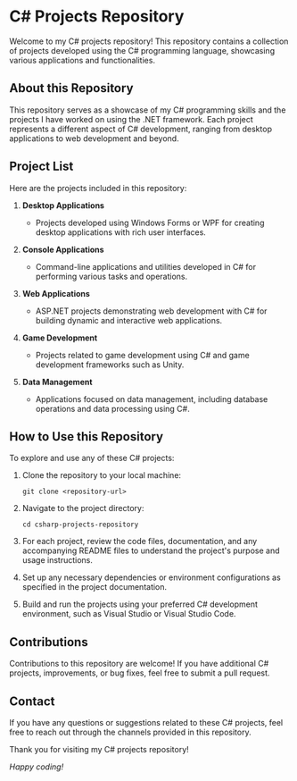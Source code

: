 # C# Projects Repository

Welcome to my C# projects repository! This repository contains a collection of projects developed using the C# programming language, showcasing various applications and functionalities.

## About this Repository

This repository serves as a showcase of my C# programming skills and the projects I have worked on using the .NET framework. Each project represents a different aspect of C# development, ranging from desktop applications to web development and beyond.

## Project List

Here are the projects included in this repository:

1. **Desktop Applications**
   - Projects developed using Windows Forms or WPF for creating desktop applications with rich user interfaces.

2. **Console Applications**
   - Command-line applications and utilities developed in C# for performing various tasks and operations.

3. **Web Applications**
   - ASP.NET projects demonstrating web development with C# for building dynamic and interactive web applications.

4. **Game Development**
   - Projects related to game development using C# and game development frameworks such as Unity.

5. **Data Management**
   - Applications focused on data management, including database operations and data processing using C#.

## How to Use this Repository

To explore and use any of these C# projects:

1. Clone the repository to your local machine:
   ```
   git clone <repository-url>
   ```

2. Navigate to the project directory:
   ```
   cd csharp-projects-repository
   ```

3. For each project, review the code files, documentation, and any accompanying README files to understand the project's purpose and usage instructions.

4. Set up any necessary dependencies or environment configurations as specified in the project documentation.

5. Build and run the projects using your preferred C# development environment, such as Visual Studio or Visual Studio Code.

## Contributions

Contributions to this repository are welcome! If you have additional C# projects, improvements, or bug fixes, feel free to submit a pull request.

## Contact

If you have any questions or suggestions related to these C# projects, feel free to reach out through the channels provided in this repository.

Thank you for visiting my C# projects repository!

*Happy coding!*

